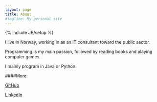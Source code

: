 ```yaml
---
layout: page
title: About
#tagline: My personal site
---
```

{% include JB/setup %}

I live in Norway, working in as an IT consultant toward the public sector.

Programming is my main passion, followed by reading books and playing computer games.

I mainly program in Java or Python.


####More:

[GitHub](https://github.com/joakibj)

[LinkedIn](http://no.linkedin.com/in/joakimbjornstad/)
